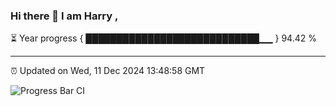 ### Hi there 👋 I am Harry , 

⏳ Year progress { ████████████████████████████▁▁ } 94.42 %

---

⏰ Updated on Wed, 11 Dec 2024 13:48:58 GMT

![Progress Bar CI](https://github.com/duykhang68/duykhang68/workflows/Progress%20Bar%20CI/badge.svg)
